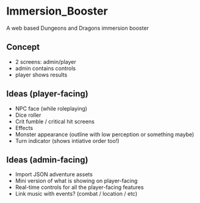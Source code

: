 # Immersion_Booster
A web based Dungeons and Dragons immersion booster

## Concept
- 2 screens: admin/player
- admin contains controls
- player shows results

## Ideas (player-facing)
- NPC face (while roleplaying)
- Dice roller
- Crit fumble / critical hit screens
- Effects
- Monster appearance (outline with low perception or something maybe)
- Turn indicator (shows intiative order too!)

## Ideas (admin-facing)
- Import JSON adventure assets
- Mini version of what is showing on player-facing
- Real-time controls for all the player-facing features
- Link music with events? (combat / location / etc)
